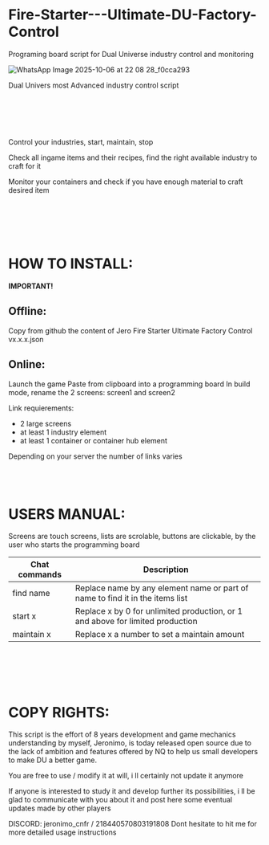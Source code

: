# Fire-Starter---Ultimate-DU-Factory-Control
Programing board script for Dual Universe industry control and monitoring


![WhatsApp Image 2025-10-06 at 22 08 28_f0cca293](https://github.com/user-attachments/assets/ffd44c08-dd63-4501-bb92-c24002452bc6)


Dual Univers most Advanced industry control script

<br>
<br>
<br>
<br>

Control your industries, start, maintain, stop

Check all ingame items and their recipes, find the right available industry to craft for it

Monitor your containers and check if you have enough material to craft desired item

<br>
<br>
<br>
<br>
   
# HOW TO INSTALL:
**IMPORTANT!**

## Offline:

Copy from github the content of Jero Fire Starter Ultimate Factory Control vx.x.x.json

## Online:

Launch the game
Paste from clipboard into a programming board
In build mode, rename the 2 screens: screen1 and screen2


Link requierements:
- 2 large screens
- at least 1 industry element
- at least 1 container or container hub element

Depending on your server the number of links varies
<br>
<br>
<br>
<br>

# USERS MANUAL:

Screens are touch screens, lists are scrolable, buttons are clickable, by the user who starts the programming board


| Chat commands | Description |
| ------ | ------ |
| find name | Replace name by any element name or part of name to find it in the items list |
| start x | Replace x by 0 for unlimited production, or 1 and above for limited production |
| maintain x | Replace x a number to set a maintain amount |



<br>
<br>
<br>
<br>

# COPY RIGHTS:

This script is the effort of 8 years development and game mechanics understanding by myself, Jeronimo, is today released open source due to the lack of ambition and features offered by NQ to help us small developers to make DU a better game.

You are free to use / modify it at will, i ll certainly not update it anymore

If anyone is interested to study it and develop further its possibilities, i ll be glad to communicate with you about it and post here some eventual updates made by other players

DISCORD: jeronimo_cnfr / 218440570803191808
Dont hesitate to hit me for more detailed usage instructions




